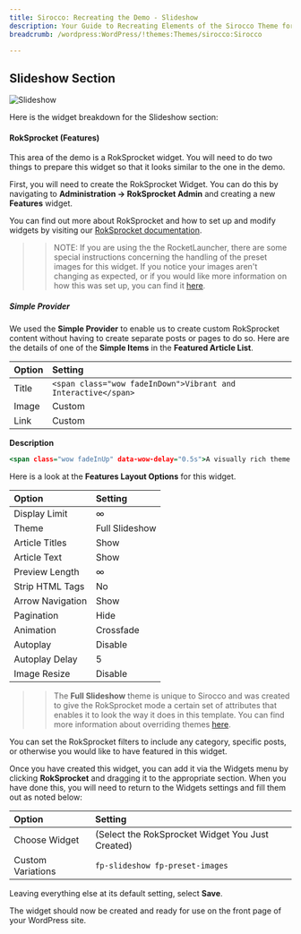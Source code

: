 ```yaml
---
title: Sirocco: Recreating the Demo - Slideshow
description: Your Guide to Recreating Elements of the Sirocco Theme for WordPress
breadcrumb: /wordpress:WordPress/!themes:Themes/sirocco:Sirocco

---
```


Slideshow Section
-----

![Slideshow](assets/demo_2.jpeg)

Here is the widget breakdown for the Slideshow section:

#### RokSprocket (Features)

This area of the demo is a RokSprocket widget. You will need to do two things to prepare this widget so that it looks similar to the one in the demo.

First, you will need to create the RokSprocket Widget. You can do this by navigating to **Administration -> RokSprocket Admin** and creating a new **Features** widget.

You can find out more about RokSprocket and how to set up and modify widgets by visiting our [RokSprocket documentation](../../plugins/roksprocket).

>> NOTE: If you are using the the RocketLauncher, there are some special instructions concerning the handling of the preset images for this widget. If you notice your images aren't changing as expected, or if you would like more information on how this was set up, you can find it [here](demo.md#roksprocket-and-rocketlauncher-settings).

##### Simple Provider

We used the **Simple Provider** to enable us to create custom RokSprocket content without having to create separate posts or pages to do so. Here are the details of one of the **Simple Items** in the **Featured Article List**.

| Option |                            Setting                            |
| :----- | :------------------------------------------------------------ |
| Title  | `<span class="wow fadeInDown">Vibrant and Interactive</span>` |
| Image  | Custom                                                        |
| Link   | Custom                                                        |

**Description**

~~~ .html
<span class="wow fadeInUp" data-wow-delay="0.5s">A visually rich theme design with seamlessly integrated interactive and animated elements.</span>
~~~

Here is a look at the **Features Layout Options** for this widget.

|      Option      |    Setting     |
| :--------------- | :------------- |
| Display Limit    | ∞              |
| Theme            | Full Slideshow |
| Article Titles   | Show           |
| Article Text     | Show           |
| Preview Length   | ∞              |
| Strip HTML Tags  | No             |
| Arrow Navigation | Show           |
| Pagination       | Hide           |
| Animation        | Crossfade      |
| Autoplay         | Disable        |
| Autoplay Delay   | 5              |
| Image Resize     | Disable        |

>> The **Full Slideshow** theme is unique to Sirocco and was created to give the RokSprocket mode a certain set of attributes that enables it to look the way it does in this template. You can find more information about overriding themes [here](../../plugins/roksprocket/layout_modes.md#custom-layout-theme-overrides).

You can set the RokSprocket filters to include any category, specific posts, or otherwise you would like to have featured in this widget.

Once you have created this widget, you can add it via the Widgets menu by clicking **RokSprocket** and dragging it to the appropriate section. When you have done this, you will need to return to the Widgets settings and fill them out as noted below:

|       Option      |                     Setting                      |
| :---------------- | :----------------------------------------------- |
| Choose Widget     | (Select the RokSprocket Widget You Just Created) |
| Custom Variations | `fp-slideshow fp-preset-images`                  |

Leaving everything else at its default setting, select **Save**.

The widget should now be created and ready for use on the front page of your WordPress site.
